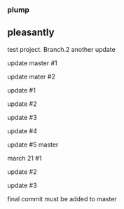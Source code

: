### plump
## pleasantly

test project.
Branch.2
another update

update master #1

update mater #2

update #1

update #2

update #3

update #4

update #5 master 

march 21 #1

update #2

update #3

final commit must be added to master
